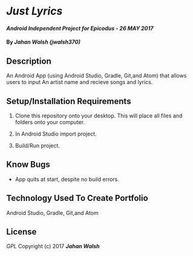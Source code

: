 # _Just Lyrics_

#### _Android Independent Project for Epicodus - 26 MAY 2017_

#### By _**Jahan Walsh (jwalsh370)**_

## Description
An Android App (using Android Studio, Gradle, Git,and Atom) that allows users to input An artist name and recieve songs and lyrics.

## Setup/Installation Requirements

1. Clone this repository onto your desktop. This will place  all files and folders onto your computer.

2. In Android Studio import project.

3. Build/Run project.

## Know Bugs
* App quits at start, despite no build errors.

## Technology Used To Create Portfolio
Android Studio, Gradle, Git,and Atom
## License
*GPL*
Copyright (c) 2017 **_Jahan Walsh_**
